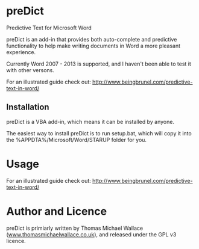 preDict
=======

Predictive Text for Microsoft Word

preDict is an add-in that provides both auto-complete and predictive functionality to help make writing documents in Word a more pleasant experience.

Currently Word 2007 - 2013 is supported, and I haven't been able to test it with other versons.

For an illustrated guide check out: http://www.beingbrunel.com/predictive-text-in-word/

Installation
------------

preDict is a VBA add-in, which means it can be installed by anyone.

The easiest way to install preDict is to run setup.bat, which will copy it into the %APPDTA%/Microsoft/Word/STARUP folder for you.

Usage
=====

For an illustrated guide check out: http://www.beingbrunel.com/predictive-text-in-word/

Author and Licence
==================

preDict is primiarly written by Thomas Michael Wallace (www.thomasmichaelwallace.co.uk), and released under the GPL v3 licence.
